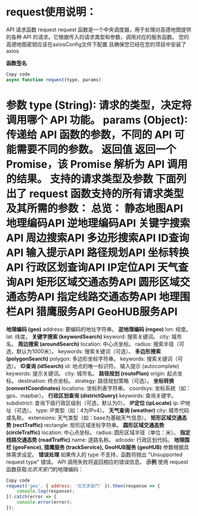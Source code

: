 request使用说明：
===
API 请求函数 request
request 函数是一个中央调度器，用于处理对高德地图提供的各种 API 的请求。它根据传入的请求类型和参数，调用对应的服务函数。
您的高德地图密钥应该在axiosConfig文件下配置
且确保您已经在您的项目中安装了axios


**函数签名**
```javascript
Copy code
async function request(type, params)
```
**参数**
type (String): 请求的类型，决定将调用哪个 API 功能。
params (Object): 传递给 API 函数的参数，不同的 API 可能需要不同的参数。
返回值
返回一个 Promise，该 Promise 解析为 API 调用的结果。
支持的请求类型及参数
下面列出了 request 函数支持的所有请求类型及其所需的参数：
总览：
静态地图API地理编码API
逆地理编码API
关键字搜索API
周边搜索API
多边形搜索API
ID查询API
输入提示API
路径规划API
坐标转换API
行政区划查询API
IP定位API
天气查询API
矩形区域交通态势API
圆形区域交通态势API
指定线路交通态势API
地理围栏API
猎鹰服务API
GeoHUB服务API
===
**地理编码 (geo)**
address: 要编码的地址字符串。
**逆地理编码 (regeo)**
lon: 经度。
lat: 纬度。
**关键字搜索 (keywordSearch)**
keyword: 搜索关键词。
city: 城市名。
**周边搜索 (aroundSearch)**
location: 中心点坐标。
radius: 搜索半径（可选，默认为1000米）。
keywords: 搜索关键词（可选）。
**多边形搜索 (polygonSearch)**
polygon: 多边形坐标字符串。
keywords: 搜索关键词（可选）。
**ID查询 (idSearch)**
id: 地点的唯一标识符。
输入提示 (autocomplete)
keywords: 提示关键词。
city: 城市名。
**路径规划 (routePlan)**
origin: 起点坐标。
destination: 终点坐标。
strategy: 路径规划策略（可选）。
**坐标转换 (convertCoordinates)**
locations: 坐标列表字符串。
coordsys: 坐标系统（如：gps、mapbar）。
**行政区划查询 (districtQuery)**
keywords: 查询关键字。
subdistrict: 查询下级行政区级别（可选，默认为0）。
**IP定位 (ipLocate)**
ip: IP地址（可选）。
type: IP类型（如：4为IPv4）。
**天气查询 (weather)**
city: 城市代码或名称。
extensions: 天气类型（如：base为基础天气信息）。
**矩形区域交通态势 (rectTraffic)**
rectangle: 矩形区域坐标字符串。
**圆形区域交通态势 (circleTraffic)**
location: 中心点坐标。
radius: 圆形区域半径（单位：米）。
**指定线路交通态势 (roadTraffic)**
name: 道路名称。
adcode: 行政区划代码。
**地理围栏 (geoFence), 猎鹰服务 (trackService), GeoHUB服务 (geoHUB)**
参数根据具体需求设定。
**错误处理**
如果传入的 type 不支持，函数将抛出 "Unsupported request type" 错误。
API 调用失败将返回相应的错误信息。
**示例**
使用 request 函数获取*北京天安门*的地理编码：

```javascript
Copy code
request('geo', { address: '北京天安门' }).then(response => {
    console.log(response);
}).catch(error => {
    console.error(error);
});
```

